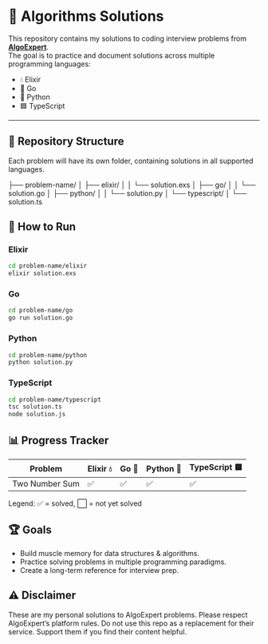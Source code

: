 # 🧩 Algorithms Solutions

This repository contains my solutions to coding interview problems from **[AlgoExpert](https://www.algoexpert.io/)**.  
The goal is to practice and document solutions across multiple programming languages:

- 💧 Elixir  
- 🐹 Go  
- 🐍 Python  
- 🟦 TypeScript  

---

## 📂 Repository Structure

Each problem will have its own folder, containing solutions in all supported languages.

├── problem-name/
│   ├── elixir/
│   │   └── solution.exs
│   ├── go/
│   │   └── solution.go
│   ├── python/
│   │   └── solution.py
│   └── typescript/
│       └── solution.ts

## 🚀 How to Run

### Elixir

```bash
cd problem-name/elixir
elixir solution.exs
```

### Go

```bash
cd problem-name/go
go run solution.go
```

### Python

```bash
cd problem-name/python
python solution.py
```

### TypeScript

```bash
cd problem-name/typescript
tsc solution.ts
node solution.js
```

## 📊 Progress Tracker

| Problem                  | Elixir 💧 | Go 🐹  | Python 🐍 | TypeScript 🟦 |
| ------------------------ | --------- | ------ | --------- | ------------- |
| Two Number Sum           | ✅         | ✅      | ✅         | ✅         |   
 
Legend: ✅ = solved, ⬜ = not yet solved

## 🏆 Goals

- Build muscle memory for data structures & algorithms.
- Practice solving problems in multiple programming paradigms.
- Create a long-term reference for interview prep.

## ⚠️ Disclaimer

These are my personal solutions to AlgoExpert problems.
Please respect AlgoExpert’s platform rules. Do not use this repo as a replacement for their service. Support them if you find their content helpful.